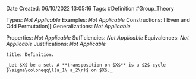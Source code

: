 <div class="topSpace"></div>

Date Created: 06/10/2022 13:05:16
Tags: #Definition #Group_Theory

Types: _Not Applicable_
Examples: _Not Applicable_
Constructions: [[Even and Odd Permutation]]
Generalizations: _Not Applicable_

Properties: _Not Applicable_
Sufficiencies: _Not Applicable_
Equivalences: _Not Applicable_
Justifications: _Not Applicable_

``` ad-Definition
title: Definition.

_Let $X$ be a set. A **transposition on $X$** is a $2$-cycle $\sigma\coloneqq\l(a_1\ a_2\r)$ on $X$._

```
